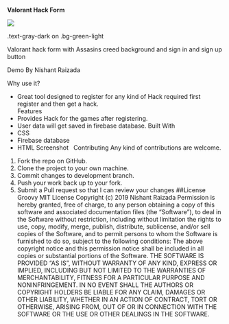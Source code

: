**Valorant Hack Form**

![](Screenshot_18.png)

</div>
<div class="bg-green-light mb-2">
  .text-gray-dark on .bg-green-light
</div>

Valorant hack form with Assasins creed background and sign in and sign up button 

 Demo By Nishant Raizada

Why use it?
* Great tool designed to register for any kind of Hack required first register and then get a hack.   
Features
* Provides Hack for the games after registering. 
* User data will get saved in firebase database.
Built With
* CSS
* Firebase database
* HTML
Screenshot
 
Contributing
 Any kind of contributions are welcome. 
1. Fork the repo on GitHub.
2. Clone the project to your own machine.
3. Commit changes to development branch.
4. Push your work back up to your fork.
5. Submit a Pull request so that I can review your changes
##License
Groovy MIT License
Copyright (c) 2019 Nishant Raizada
Permission is hereby granted, free of charge, to any person obtaining a copy of this software and associated documentation files (the “Software”), to deal in the Software without restriction, including without limitation the rights to use, copy, modify, merge, publish, distribute, sublicense, and/or sell copies of the Software, and to permit persons to whom the Software is furnished to do so, subject to the following conditions:
The above copyright notice and this permission notice shall be included in all copies or substantial portions of the Software.
THE SOFTWARE IS PROVIDED “AS IS”, WITHOUT WARRANTY OF ANY KIND, EXPRESS OR IMPLIED, INCLUDING BUT NOT LIMITED TO THE WARRANTIES OF MERCHANTABILITY, FITNESS FOR A PARTICULAR PURPOSE AND NONINFRINGEMENT. IN NO EVENT SHALL THE AUTHORS OR COPYRIGHT HOLDERS BE LIABLE FOR ANY CLAIM, DAMAGES OR OTHER LIABILITY, WHETHER IN AN ACTION OF CONTRACT, TORT OR OTHERWISE, ARISING FROM, OUT OF OR IN CONNECTION WITH THE SOFTWARE OR THE USE OR OTHER DEALINGS IN THE SOFTWARE.

